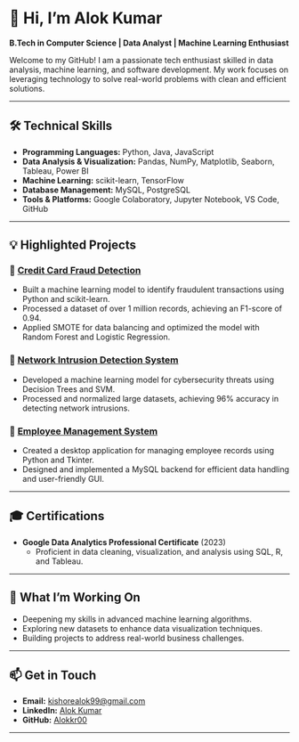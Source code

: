 # 👋 Hi, I’m **Alok Kumar**  
**B.Tech in Computer Science | Data Analyst | Machine Learning Enthusiast**

Welcome to my GitHub! I am a passionate tech enthusiast skilled in data analysis, machine learning, and software development. My work focuses on leveraging technology to solve real-world problems with clean and efficient solutions.

---

## 🛠 **Technical Skills**  
- **Programming Languages:** Python, Java, JavaScript  
- **Data Analysis & Visualization:** Pandas, NumPy, Matplotlib, Seaborn, Tableau, Power BI  
- **Machine Learning:** scikit-learn, TensorFlow  
- **Database Management:** MySQL, PostgreSQL  
- **Tools & Platforms:** Google Colaboratory, Jupyter Notebook, VS Code, GitHub  

---

## 💡 **Highlighted Projects**  
### 📌 [Credit Card Fraud Detection](#)  
- Built a machine learning model to identify fraudulent transactions using Python and scikit-learn.  
- Processed a dataset of over 1 million records, achieving an F1-score of 0.94.  
- Applied SMOTE for data balancing and optimized the model with Random Forest and Logistic Regression.  

### 📌 [Network Intrusion Detection System](#)  
- Developed a machine learning model for cybersecurity threats using Decision Trees and SVM.  
- Processed and normalized large datasets, achieving 96% accuracy in detecting network intrusions.  

### 📌 [Employee Management System](#)  
- Created a desktop application for managing employee records using Python and Tkinter.  
- Designed and implemented a MySQL backend for efficient data handling and user-friendly GUI.

---

## 🎓 **Certifications**  
- **Google Data Analytics Professional Certificate** (2023)  
  - Proficient in data cleaning, visualization, and analysis using SQL, R, and Tableau.  

---

## 🚀 **What I’m Working On**  
- Deepening my skills in advanced machine learning algorithms.  
- Exploring new datasets to enhance data visualization techniques.  
- Building projects to address real-world business challenges.  

---

## 📫 **Get in Touch**  
- **Email:** [kishorealok99@gmail.com](mailto:kishorealok99@gmail.com)  
- **LinkedIn:** [Alok Kumar](https://www.linkedin.com/in/alok-kumar-18914b176/)  
- **GitHub:** [Alokkr00](https://github.com/Alokkr00)  

---
